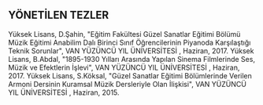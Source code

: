 ## YÖNETİLEN TEZLER
Yüksek Lisans, D.Şahin, "Eğitim Fakültesi Güzel Sanatlar Eğitimi Bölümü Müzik Eğitimi Anabilim Dalı Birinci Sınıf
Öğrencilerinin Piyanoda Karşılaştığı Teknik Sorunlar", VAN YÜZÜNCÜ YIL ÜNİVERSİTESİ , Haziran, 2017.
Yüksek Lisans, B.Abdal, "1895-1930 Yılları Arasında Yapılan Sinema Filmlerinde Ses, Müzik ve Efektlerin İşlevi", VAN
YÜZÜNCÜ YIL ÜNİVERSİTESİ , Haziran, 2017.
Yüksek Lisans, S.Köksal, "Güzel Sanatlar Eğitimi Bölümlerinde Verilen Armoni Dersinin Kuramsal Müzik Dersleriyle
Olan İlişkisi", VAN YÜZÜNCÜ YIL ÜNİVERSİTESİ , Haziran, 2015.

